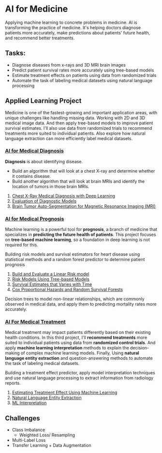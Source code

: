# **AI for Medicine**
Applying machine learning to concrete problems in medicine. AI is transforming the practice of medicine. It's helping doctors diagnose patients more accurately, make predictions about patients' future health, and recommend better treatments.

## **Tasks**:

- Diagnose diseases from x-rays and 3D MRI brain images
- Predict patient survival rates more accurately using tree-based models
- Estimate treatment effects on patients using data from randomized trials
- Automate the task of labeling medical datasets using natural language processing

## **Applied Learning Project**
Medicine is one of the fastest-growing and important application areas, with unique challenges like handling missing data. Working with 2D and 3D medical image data. And then apply tree-based models to improve patient survival estimates. I'll also use data from randomized trials to recommend treatments more suited to individual patients. Also explore how natural language extraction can more efficiently label medical datasets.


### [AI for Medical Diagnosis](https://github.com/shejz/AI-for-Medicine/tree/main/AI%20for%20Medical%20Diagnosis)

**Diagnosis** is about identifying disease.

- Build an algorithm that will look at a chest X-ray and determine whether it contains disease.
- Build another algorithm that will look at brain MRIs and identify the location of tumors in those brain MRIs.

1. [Chest X-Ray Medical Diagnosis with Deep Learning](https://github.com/shejz/AI-for-Medicine/blob/main/AI%20for%20Medical%20Diagnosis/1.%20Chest%20X-Ray%20Medical%20Diagnosis%20with%20Deep%20Learning.ipynb) 
2. [Evaluation of Diagnostic Models](https://github.com/shejz/AI-for-Medicine/blob/main/AI%20for%20Medical%20Diagnosis/2.%20Evaluation%20of%20Diagnostic%20Models.ipynb)
3. [Brain Tumor Auto-Segmentation for Magnetic Resonance Imaging (MRI)](https://github.com/shejz/AI-for-Medicine/blob/main/AI%20for%20Medical%20Diagnosis/3.%20Brain%20Tumor%20Auto-Segmentation%20for%20Magnetic%20Resonance%20Imaging%20(MRI).ipynb)


### [AI for Medical Prognosis](https://github.com/shejz/AI-for-Medicine/tree/main/AI%20for%20Medical%20Prognosis)
Machine learning is a powerful tool for **prognosis**, a branch of medicine that specializes in **predicting the future health of patients**. This project focuses on **tree-based machine learning**, so a foundation in deep learning is not required for this. 

Building risk models and survival estimators for heart disease using statistical methods and a random forest predictor to determine patient prognosis
1. [Build and Evaluate a Linear Risk model](https://github.com/shejz/AI-for-Medicine/blob/main/AI%20for%20Medical%20Prognosis/1.%20Build%20and%20Evaluate%20a%20Linear%20Risk%20model.ipynb)
2. [Risk Models Using Tree-based Models](https://github.com/shejz/AI-for-Medicine/blob/main/AI%20for%20Medical%20Prognosis/2.%20Risk%20Models%20Using%20Tree-based%20Models.ipynb)
3. [Survival Estimates that Varies with Time](https://github.com/shejz/AI-for-Medicine/blob/main/AI%20for%20Medical%20Prognosis/3.%20Survival%20Estimates%20that%20Varies%20with%20Time.ipynb)
4. [Cox Proportional Hazards and Random Survival Forests](https://github.com/shejz/AI-for-Medicine/blob/main/AI%20for%20Medical%20Prognosis/4.%20Cox%20Proportional%20Hazards%20and%20Random%20Survival%20Forests.ipynb)

Decision trees to model non-linear relationships, which are commonly observed in medical data, and apply them to predicting mortality rates more accurately. 

### [AI For Medical Treatment](https://github.com/shejz/AI-for-Medicine/tree/main/AI%20For%20Medical%20Treatment)
Medical treatment may impact patients differently based on their existing health conditions. In this third project, I'll **recommend treatments** more suited to individual patients using data from **randomized control trials**. And apply **machine learning interpretation** methods to explain the decision-making of complex machine learning models. Finally, Using **natural language entity extraction** and question-answering methods to automate the task of labeling medical datasets.

Building a treatment effect predictor, apply model interpretation techniques and use natural language processing to extract information from radiology reports.
1. [Estimating Treatment Effect Using Machine Learning](https://github.com/shejz/AI-for-Medicine/blob/main/AI%20For%20Medical%20Treatment/1.%20Estimating%20Treatment%20Effect%20Using%20Machine%20Learning.ipynb)
2. [Natural Language Entity Extraction](https://github.com/shejz/AI-for-Medicine/blob/main/AI%20For%20Medical%20Treatment/2.%20Natural%20Language%20Entity%20Extraction.ipynb)
3. [ML Interpretation](https://github.com/shejz/AI-for-Medicine/blob/main/AI%20For%20Medical%20Treatment/3.%20ML%20Interpretation.ipynb)

## **Challenges**
- Class Imbalance
  - Weighted Loss/ Resampling
- Multi-Label Loss
- Transfer Learning + Data Augmentation
